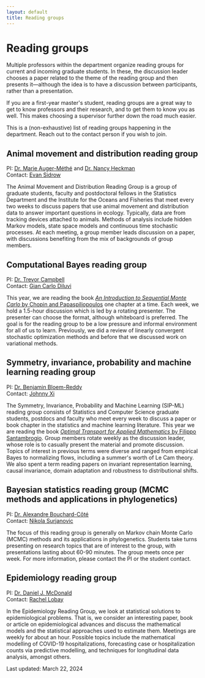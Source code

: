 ```yaml
---
layout: default
title: Reading groups
---
```


# Reading groups

Multiple professors within the department organize reading groups
for current and incoming graduate students.
In these, the discussion leader chooses a paper related to the theme
of the reading group and then presents it&mdash;although the idea is to
have a discussion between participants, rather than a presentation.

If you are a first-year master's student,
reading groups are a great way to get to know professors and their research,
and to get them to know you as well.
This makes choosing a supervisor further down the road much easier.

This is a (non-exhaustive) list of reading groups happening in the department.
Reach out to the contact person if you wish to join.


## Animal movement and distribution reading group
PI: [Dr. Marie Auger-Méthé](https://www.stat.ubc.ca/users/marie-auger-methe)
and [Dr. Nancy Heckman](https://www.stat.ubc.ca/users/nancy-e-heckman) \
Contact: [Evan Sidrow](https://www.stat.ubc.ca/users/evan-sidrow)

The Animal Movement and Distribution Reading Group is a group of graduate students,
faculty and postdoctoral fellows in the Statistics Department and the
Institute for the Oceans and Fisheries that meet every two weeks to discuss papers
that use animal movement and distribution data to answer important questions in ecology.
Typically, data are from tracking devices attached to animals.
Methods of analysis include hidden Markov models, state space models and
continuous time stochastic processes.
At each meeting, a group member leads discussion on a paper,
with discussions benefiting from the mix of backgrounds of group members.


## Computational Bayes reading group
PI: [Dr. Trevor Campbell](https://www.stat.ubc.ca/users/trevor-campbell) \
Contact: [Gian Carlo Diluvi](https://www.stat.ubc.ca/users/gian-carlo-di-luvi)

This year, we are reading the book
[*An Introduction to Sequential Monte Carlo* 
by Chopin and Papaspiliopoulos](https://link.springer.com/book/10.1007/978-3-030-47845-2)
one chapter at a time.
Each week, we hold a 1.5-hour discussion which is led by a rotating presenter.
The presenter can choose the format, although whiteboard is preferred.
The goal is for the reading group to be a 
low pressure and informal environment for all of us to learn. 
Previously, we did a review of 
linearly convergent stochastic optimization methods
and before that we discussed 
work on variational methods.


## Symmetry, invariance, probability and machine learning reading group
PI: [Dr. Benjamin Bloem-Reddy](https://www.stat.ubc.ca/users/ben-bloem-reddy) \
Contact: [Johnny Xi](https://www.stat.ubc.ca/users/quanhan-johnny-xi)

The Symmetry, Invariance, Probability and Machine Learning (SIP-ML) reading
group consists of Statistics and Computer Science graduate students, postdocs
and faculty who meet every week to discuss a paper or book chapter
in the statistics and machine learning literature.
This year we are reading the book 
[*Optimal Transport for Applied Mathematics*
by Filippo Santambrogio](https://math.univ-lyon1.fr/~santambrogio/OTAM-cvgmt.pdf).
Group members rotate weekly as the discussion leader, 
whose role is to casually present the material and promote discussion. 
Topics of interest in previous terms were diverse and ranged from
empirical Bayes to normalizing flows, 
including a summer's worth of Le Cam theory. 
We also spent a term reading papers on
invariant representation learning, causal invariance, 
domain adaptation and robustness to distributional shifts.


## Bayesian statistics reading group (MCMC methods and applications in phylogenetics)
PI: [Dr. Alexandre Bouchard-C&ocirc;t&eacute;](https://www.stat.ubc.ca/users/alexandre-bouchard-cote) \
Contact: [Nikola Surjanovic](https://www.stat.ubc.ca/users/nikola-surjanovic)

The focus of this reading group is generally on Markov chain Monte Carlo (MCMC)
methods and its applications in phylogenetics. Students take turns presenting on
research topics that are of interest to the group, with presentations lasting about
60-90 minutes. The group meets once per week. For more information,
please contact the PI or the student contact.


## Epidemiology reading group
PI: [Dr. Daniel J. McDonald](https://www.stat.ubc.ca/users/daniel-j-mcdonald) \
Contact: [Rachel Lobay](https://www.stat.ubc.ca/users/rachel-lobay)

In the Epidemiology Reading Group, we look at statistical solutions to
epidemiological problems. That is, we consider an interesting paper, book or
article on epidemiological advances and discuss the mathematical models and the
statistical approaches used to estimate them. Meetings are weekly for about an
hour. Possible topics include the mathematical modelling of COVID-19 hospitalizations,
forecasting case or hospitalization counts via predictive modelling, and techniques
for longitudinal data analysis, amongst others.


Last updated: March 22, 2024
